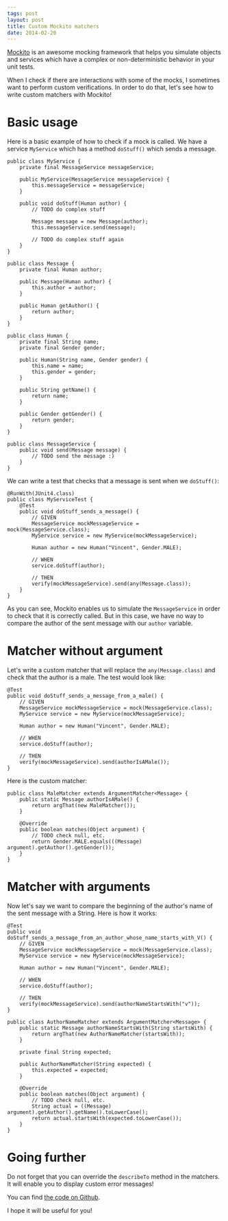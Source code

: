 ```yaml
---
tags: post
layout: post
title: Custom Mockito matchers
date: 2014-02-20
---
```


[Mockito](http://mockito.org) is an awesome mocking framework that helps you simulate objects and services which have a complex or non-deterministic behavior in your unit tests.

When I check if there are interactions with some of the mocks, I sometimes want to perform custom verifications. In order to do that, let's see how to write custom matchers with Mockito!

<!--more-->

# Basic usage

Here is a basic example of how to check if a mock is called. We have a service `MyService` which has a method `doStuff()` which sends a message.

    public class MyService {
    	private final MessageService messageService;

    	public MyService(MessageService messageService) {
    		this.messageService = messageService;
    	}

    	public void doStuff(Human author) {
    		// TODO do complex stuff

    		Message message = new Message(author);
    		this.messageService.send(message);

    		// TODO do complex stuff again
    	}
    }

    public class Message {
    	private final Human author;

    	public Message(Human author) {
    		this.author = author;
    	}

    	public Human getAuthor() {
    		return author;
    	}
    }

    public class Human {
    	private final String name;
    	private final Gender gender;

    	public Human(String name, Gender gender) {
    		this.name = name;
    		this.gender = gender;
    	}

    	public String getName() {
    		return name;
    	}

    	public Gender getGender() {
    		return gender;
    	}
    }

    public class MessageService {
    	public void send(Message message) {
    		// TODO send the message :)
    	}
    }

We can write a test that checks that a message is sent when we `doStuff()`:

    @RunWith(JUnit4.class)
    public class MyServiceTest {
    	@Test
    	public void doStuff_sends_a_message() {
    		// GIVEN
    		MessageService mockMessageService = mock(MessageService.class);
    		MyService service = new MyService(mockMessageService);

    		Human author = new Human("Vincent", Gender.MALE);

    		// WHEN
    		service.doStuff(author);

    		// THEN
    		verify(mockMessageService).send(any(Message.class));
    	}
    }

As you can see, Mockito enables us to simulate the `MessageService` in order to check that it is correctly called. But in this case, we have no way to compare the author of the sent message with our `author` variable.

# Matcher without argument

Let's write a custom matcher that will replace the `any(Message.class)` and check that the author is a male. The test would look like:

    @Test
    public void doStuff_sends_a_message_from_a_male() {
    	// GIVEN
    	MessageService mockMessageService = mock(MessageService.class);
    	MyService service = new MyService(mockMessageService);

    	Human author = new Human("Vincent", Gender.MALE);

    	// WHEN
    	service.doStuff(author);

    	// THEN
    	verify(mockMessageService).send(authorIsAMale());
    }

Here is the custom matcher:

    public class MaleMatcher extends ArgumentMatcher<Message> {
    	public static Message authorIsAMale() {
    		return argThat(new MaleMatcher());
    	}

    	@Override
    	public boolean matches(Object argument) {
    		// TODO check null, etc.
    		return Gender.MALE.equals(((Message) argument).getAuthor().getGender());
    	}
    }

# Matcher with arguments

Now let's say we want to compare the beginning of the author's name of the sent message with a String. Here is how it works:

    @Test
    public void doStuff_sends_a_message_from_an_author_whose_name_starts_with_V() {
    	// GIVEN
    	MessageService mockMessageService = mock(MessageService.class);
    	MyService service = new MyService(mockMessageService);

    	Human author = new Human("Vincent", Gender.MALE);

    	// WHEN
    	service.doStuff(author);

    	// THEN
    	verify(mockMessageService).send(authorNameStartsWith("v"));
    }

    public class AuthorNameMatcher extends ArgumentMatcher<Message> {
    	public static Message authorNameStartsWith(String startsWith) {
    		return argThat(new AuthorNameMatcher(startsWith));
    	}

    	private final String expected;

    	public AuthorNameMatcher(String expected) {
    		this.expected = expected;
    	}

    	@Override
    	public boolean matches(Object argument) {
    		// TODO check null, etc.
    		String actual = ((Message) argument).getAuthor().getName().toLowerCase();
    		return actual.startsWith(expected.toLowerCase());
    	}
    }

# Going further

Do not forget that you can override the `describeTo` method in the matchers. It will enable you to display custom error messages!

You can find [the code on Github](https://github.com/vdurmont/custom-mockito-matchers-example).

I hope it will be useful for you!
